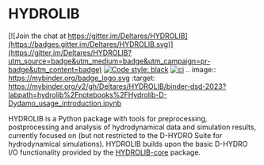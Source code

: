 # HYDROLIB

[![Join the chat at https://gitter.im/Deltares/HYDROLIB](https://badges.gitter.im/Deltares/HYDROLIB.svg)](https://gitter.im/Deltares/HYDROLIB?utm_source=badge&utm_medium=badge&utm_campaign=pr-badge&utm_content=badge)
[![Code style: black](https://img.shields.io/badge/code%20style-black-000000.svg)](https://github.com/psf/black)
[![ci](https://github.com/Deltares/HYDROLIB/actions/workflows/ci.yml/badge.svg)](https://github.com/Deltares/HYDROLIB/actions/workflows/ci.yml)
.. image:: https://mybinder.org/badge_logo.svg
 :target: https://mybinder.org/v2/gh/Deltares/HYDROLIB/binder-dsd-2023?labpath=hydrolib%2Fnotebooks%2FHydrolib-D-Dydamo_usage_introduction.ipynb

HYDROLIB is a Python package with tools for preprocessing, postprocessing and analysis of hydrodynamical data and simulation results, currently focused on (but not restricted to the D-HYDRO Suite for hydrodynamical simulations).
HYDROLIB builds upon the basic D-HYDRO I/O functionality provided by the [HYDROLIB-core](https://github.com/Deltares/HYDROLIB-core) package.
